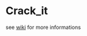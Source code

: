 # Crack_it



see [wiki](https://gitlab.com/intech-sud/nimes/semestre_4/2020_03/pi_projetsinformatiques/crack_it/-/wikis/home) for more informations
